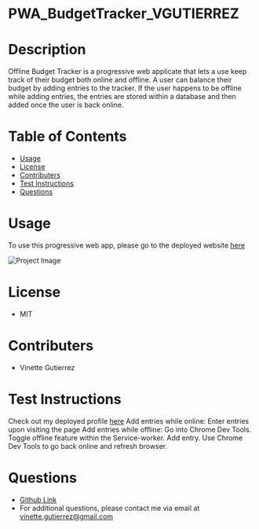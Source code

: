# PWA_BudgetTracker_VGUTIERREZ

# Description

Offline Budget Tracker is a progressive web applicate that lets a use keep track of their budget both online and offline. A user can balance their budget by adding entries to the tracker. If the user happens to be offline while adding entries, the entries are stored within a database and then added once the user is back online.

# Table of Contents

- [Usage](#usage)
- [License](#license)
- [Contributers](#contributers)
- [Test Instructions](#test-instructions)
- [Questions](#questions)

# Usage

<a name="usage"></a>

To use this progressive web app, please go to the deployed website [here](https://vinetteg.github.io/vgutierrez_reactportfolio/#portfolio)

![Project Image](images/localhost_3000.png)

# License

<a name="license"></a>

- MIT

# Contributers

<a name="contributers"></a>

- Vinette Gutierrez

# Test Instructions

<a name="test-instructions"></a>

Check out my deployed profile [here](https://vinetteg.github.io/vgutierrez_reactportfolio/#portfolio)
Add entries while online: Enter entries upon visiting the page
Add entries while offline: Go into Chrome Dev Tools. Toggle offline feature within the Service-worker. Add entry. Use Chrome Dev Tools to go back online and refresh browser.

# Questions

<a name="questions"></a>

- [Github Link](https://github.com/vinetteg/vgutierrez_reactportfolio)
- For additional questions, please contact me via email at vinette.gutierrez@gmail.com
